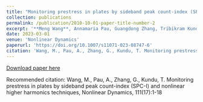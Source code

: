 ```yaml
---
title: "Monitoring prestress in plates by sideband peak count-index (SPC-I) and nonlinear higher harmonics techniques"
collection: publications
permalink: /publication/2010-10-01-paper-title-number-2
excerpt: '**Meng Wang**, Annamaria Pau, Guangdong Zhang, Tribikram Kundu.'
date: 2023-03-01
venue: 'Nonlinear Dynamics'
paperurl: 'https://doi.org/10.1007/s11071-023-08747-6'
citation: 'Wang, M., Pau, A., Zhang, G., Kundu, T. Monitoring prestress in plates by sideband peak count-index (SPC-I) and nonlinear higher harmonics techniques, Nonlinear Dynamics, 111(17):1-18'
---
```


[Download paper here](http://wang-meng-web.github.io/files/Nonlinear_Dyn_final_version_compressed.pdf)

Recommended citation: Wang, M., Pau, A., Zhang, G., Kundu, T. Monitoring prestress in plates by sideband peak count-index (SPC-I) and nonlinear higher harmonics techniques, Nonlinear Dynamics, 111(17):1-18
